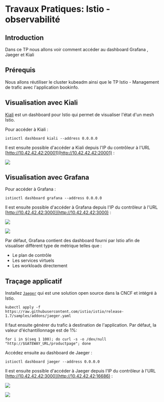 # Travaux Pratiques: Istio - observabilité

## Introduction

Dans ce TP nous allons voir comment accéder au dashboard Grafana , Jaeger et
Kiali

## Prérequis

Nous allons réutiliser le cluster kubeadm ainsi que le TP Istio - Management de
trafic avec l'application bookinfo.

## Visualisation avec Kiali

[Kiali](https://kiali.io/) est un dashboard pour Istio qui permet de visualiser
l'état d'un mesh Istio.

Pour accéder à Kiali :

```
istioctl dashboard kiali --address 0.0.0.0
```

Il est ensuite possible d'accéder a Kiali depuis l'IP du contrôleur à l'URL
[http://10.42.42.42:20001](http://10.42.42.42:20001) :

![](../../images/istio/kiali-v1.png)

## Visualisation avec Grafana

Pour accéder à Grafana :

```
istioctl dashboard grafana --address 0.0.0.0
```

Il est ensuite possible d'accéder à Grafana depuis l'IP du contrôleur à l'URL
[http://10.42.42.42:3000](http://10.42.42.42:3000) :

![](../../images/istio/grafana-1.png)

![](../../images/istio/grafana-2.png)

Par défaut, Grafana contient des dashboard fourni par Istio afin de visualiser
diffèrent type de métrique telles que :

- Le plan de contrôle
- Les services virtuels
- Les workloads directement

## Traçage applicatif

Installez [`Jaeger`](https://www.jaegertracing.io/) qui est une solution open
source dans la CNCF et intégré à Istio.

```console
kubectl apply -f https://raw.githubusercontent.com/istio/istio/release-1.7/samples/addons/jaeger.yaml
```

Il faut ensuite générer du trafic à destination de l'application. Par défaut, la
valeur d'échantillonnage est de 1%:

```console
for i in $(seq 1 100); do curl -s -o /dev/null "http://$GATEWAY_URL/productpage"; done
```

Accédez ensuite au dashboard de Jaeger :

```
istioctl dashboard jaeger --address 0.0.0.0
```

Il est ensuite possible d'accéder à Jaeger depuis l'IP du contrôleur à l'URL
[http://10.42.42.42:3000](http://10.42.42.42:16686) :

![](../../images/istio/jaeger-1.png)

![](../../images/istio/jaeger-2.png)


